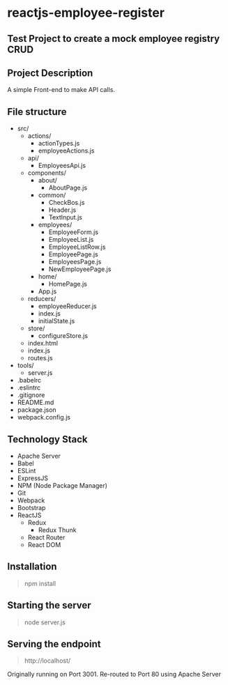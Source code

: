 # reactjs-employee-register
Test Project to create a mock employee registry CRUD
---

Project Description
---
A simple Front-end to make API calls. 


File structure
---
* src/
  * actions/
    * actionTypes.js
    * employeeActions.js
  * api/
    * EmployeesApi.js
  * components/
    * about/
      * AboutPage.js
    * common/
      * CheckBos.js
      * Header.js
      * TextInput.js
    * employees/
      * EmployeeForm.js
      * EmployeeList.js
      * EmployeeListRow.js
      * EmployeePage.js
      * EmployeesPage.js
      * NewEmployeePage.js
    * home/
      * HomePage.js
    * App.js
  * reducers/
    * employeeReducer.js
    * index.js
    * initialState.js
  * store/
    * configureStore.js
  * index.html
  * index.js
  * routes.js
* tools/
  * server.js
* .babelrc
* .eslintrc
* .gitignore
* README.md
* package.json
* webpack.config.js

Technology Stack
---
* Apache Server
* Babel
* ESLint
* ExpressJS
* NPM (Node Package Manager)
* Git
* Webpack
* Bootstrap
* ReactJS
  * Redux
    * Redux Thunk
  * React Router
  * React DOM


Installation
---
> npm install


Starting the server
---
> node server.js


Serving the endpoint
---
> http://localhost/

Originally running on Port 3001. Re-routed to Port 80 using Apache Server <VirtualHost>




